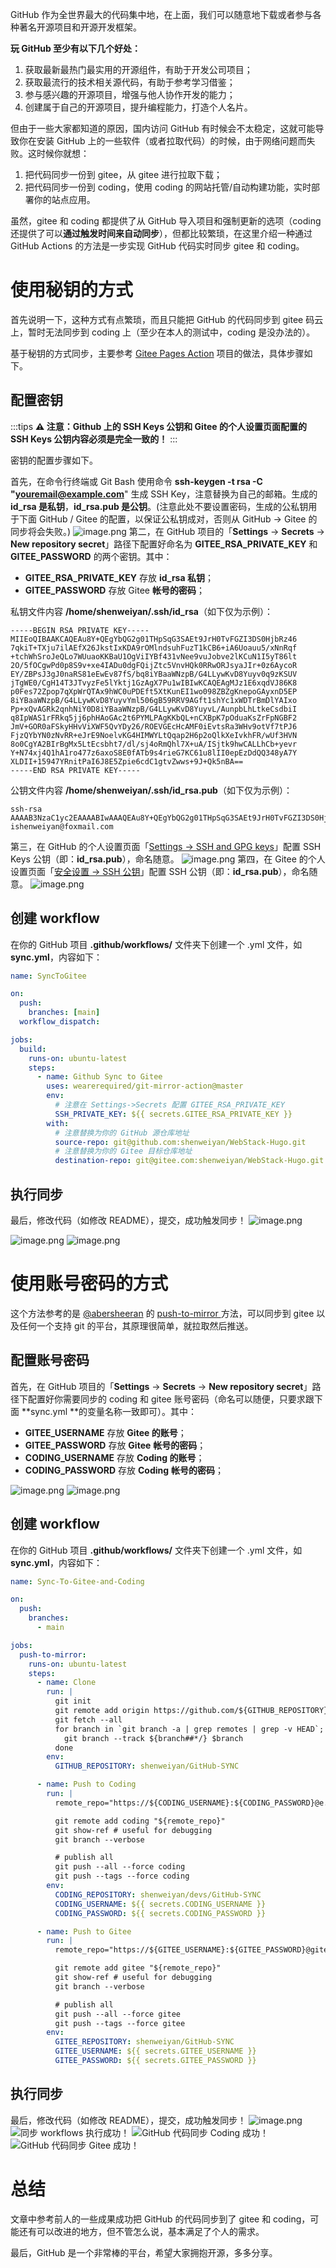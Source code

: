 GitHub 作为全世界最大的代码集中地，在上面，我们可以随意地下载或者参与各种著名开源项目和开源开发框架。

**玩 GitHub 至少有以下几个好处：**

1. 获取最新最热门最实用的开源组件，有助于开发公司项目；
2. 获取最流行的技术相关源代码，有助于参考学习借鉴；
3. 参与感兴趣的开源项目，增强与他人协作开发的能力；
4. 创建属于自己的开源项目，提升编程能力，打造个人名片。

但由于一些大家都知道的原因，国内访问 GitHub 有时候会不太稳定，这就可能导致你在安装 GitHub 上的一些软件（或者拉取代码）的时候，由于网络问题而失败。这时候你就想：

1. 把代码同步一份到 gitee，从 gitee 进行拉取下载；
2. 把代码同步一份到 coding，使用 coding 的网站托管/自动构建功能，实时部署你的站点应用。

虽然，gitee 和 coding 都提供了从 GitHub 导入项目和强制更新的选项（coding 还提供了可以**通过触发时间来自动同步**），但都比较繁琐，在这里介绍一种通过 GitHub Actions 的方法是一步实现 GitHub 代码实时同步 gitee 和 coding。

# 使用秘钥的方式

首先说明一下，这种方式有点繁琐，而且只能把 GitHub 的代码同步到 gitee 码云上，暂时无法同步到 coding 上（至少在本人的测试中，coding 是没办法的）。

基于秘钥的方式同步，主要参考 [Gitee Pages Action](https://github.com/yanglbme/gitee-pages-action) 项目的做法，具体步骤如下。

## 配置密钥

:::tips
**⚠️ 注意：Github 上的 SSH Keys 公钥和 Gitee 的个人设置页面配置的 SSH Keys 公钥内容必须是完全一致的！**
:::

密钥的配置步骤如下。

首先，在命令行终端或 Git Bash 使用命令 **ssh-keygen -t rsa -C "youremail@example.com**" 生成 SSH Key，注意替换为自己的邮箱。生成的 **id_rsa 是私钥**，**id_rsa.pub 是公钥**。(注意此处不要设置密码，生成的公私钥用于下面 GitHub / Gitee 的配置，以保证公私钥成对，否则从 GitHub -> Gitee 的同步将会失败。)
![image.png](https://shub-1251708715.cos.ap-guangzhou.myqcloud.com/elog-cookbook-img/FnLtojw2-D77uJnv9XmlQRGFrXoZ.png)
第二，在 GitHub 项目的「**Settings** -> **Secrets** → **New repository secret**」路径下配置好命名为 **GITEE_RSA_PRIVATE_KEY** 和 **GITEE_PASSWORD** 的两个密钥。其中：

- **GITEE_RSA_PRIVATE_KEY** 存放 **id_rsa 私钥**；
- **GITEE_PASSWORD** 存放 Gitee **帐号的密码**；

私钥文件内容 **/home/shenweiyan/.ssh/id_rsa**（如下仅为示例）：

```
-----BEGIN RSA PRIVATE KEY-----
MIIEoQIBAAKCAQEAu8Y+QEgYbQG2g01THpSqG3SAEt9JrH0TvFGZI3DS0HjbRz46
7qkiT+TXju7ilAEfX26JkstIxKDA9rOMlndsuhFuzT1kCB6+iA6Uoauu5/xNnRqf
+tchWhSroJeQLo7WUuaoKKBaU1OgViIYBf431vNee9vuJobve2lKCuN1I5yT86lt
2O/5fOCgwPd0p8S9v+xe4IADu0dgFQijZtc5VnvHQk0RRwORJsyaJIr+0z6AycoR
EY/ZBPsJ3gJ0naRS81eEwEv87fS/bq8iYBaaWNzpB/G4LLywKvD8Yuyv0q9zKSUV
jTgWE0/CgH14T3JTvyzFe5lYktj1GzAgX7Pu1wIBIwKCAQEAgMJz1E6xqdVJ86K8
p0Fes72Zpop7qXpWrQTAx9hWC0uPDEft5XtKunEI1wo098ZBZgKnepoGAyxnD5EP
8iYBaaWNzpB/G4LLywKvD8YuyvYml506gB59RRV9AGft1shYc1xWDTrBmDlYAIxo
Pp+xQvAGRk2qnhNiY0D8iYBaaWNzpB/G4LLywKvD8YuyvL/AunpbLhLtkeCsdbiI
q8IpWAS1rFRkq5jj6phHAoGAc2t6PYMLPAgKKbQL+nCXBpK7pOduaKsZrFpNGBF2
JmV+GOR0aFSkyHHvViXWF5QvYDy26/ROEVGEcHcAMF0iEvtsRa3WHv9otVf7tPJ6
FjzQYbYN0zNvRR+eJrE9NoelvKG4HIMWYLtQqap2H6p2oQlkXeIvkhFR/wUf3HVN
8o0CgYA2BIrBgMx5LtEcsbht7/dl/sj4oRmQhl7X+uA/ISjtk9hwCALLhCb+yevr
Y+N74xj4Q1hA1ro477z6axoS8E0fATb9s4rieG7KC61u8lII0epEzDdQQ348yA7Y
XLDII+15947YRnitPaI6J8E5Zpie6cdC1gtvZwws+9J+Qk5nBA==
-----END RSA PRIVATE KEY-----
```

公钥文件内容 **/home/shenweiyan/.ssh/id_rsa.pub**（如下仅为示例）：

```
ssh-rsa AAAAB3NzaC1yc2EAAAABIwAAAQEAu8Y+QEgYbQG2g01THpSqG3SAEt9JrH0TvFGZI3DS0HjbRz467qkiT+TXju7ilAEfX26JkstIxKDA9rOMlndsuhFpWAS1rFRkq5jj6phHAoGAc2t6PYMLPAgKKbQL+nCXBpK7pOduT3JTvyzFe5lYktj1GzAgX7Pu1w== ishenweiyan@foxmail.com
```

第三，在 GitHub 的个人设置页面「[Settings -> SSH and GPG keys](https://github.com/settings/keys)」配置 SSH Keys 公钥（即：**id_rsa.pub**），命名随意。
![image.png](https://shub-1251708715.cos.ap-guangzhou.myqcloud.com/elog-cookbook-img/FtcUhF3OCjBv7i0AZpOHWVpUoGkr.png)
第四，在 Gitee 的个人设置页面「[安全设置 -> SSH 公钥](https://gitee.com/profile/sshkeys)」配置 SSH 公钥（即：**id_rsa.pub**），命名随意。
![image.png](https://shub-1251708715.cos.ap-guangzhou.myqcloud.com/elog-cookbook-img/Fsey-rTV7Z0rZMAvirujPTPobsL5.png)

## 创建 workflow

在你的 GitHub 项目 **.github/workflows/** 文件夹下创建一个 .yml 文件，如 **sync.yml**，内容如下：

```yaml
name: SyncToGitee

on:
  push:
    branches: [main]
  workflow_dispatch:

jobs:
  build:
    runs-on: ubuntu-latest
    steps:
      - name: Github Sync to Gitee
        uses: wearerequired/git-mirror-action@master
        env:
          # 注意在 Settings->Secrets 配置 GITEE_RSA_PRIVATE_KEY
          SSH_PRIVATE_KEY: ${{ secrets.GITEE_RSA_PRIVATE_KEY }}
        with:
          # 注意替换为你的 GitHub 源仓库地址
          source-repo: git@github.com:shenweiyan/WebStack-Hugo.git
          # 注意替换为你的 Gitee 目标仓库地址
          destination-repo: git@gitee.com:shenweiyan/WebStack-Hugo.git
```

## 执行同步

最后，修改代码（如修改 README），提交，成功触发同步！
![image.png](https://shub-1251708715.cos.ap-guangzhou.myqcloud.com/elog-cookbook-img/FhNciqJ2JAce216HOdJhqNMLNylJ.png)

![image.png](https://shub-1251708715.cos.ap-guangzhou.myqcloud.com/elog-cookbook-img/Fr8zbEMkhW6KnY1RqwtOwMX0ezP_.png)
![image.png](https://shub-1251708715.cos.ap-guangzhou.myqcloud.com/elog-cookbook-img/FhC-7z6OHx5gKOtXGRdFbh3JL60z.png)

# 使用账号密码的方式

这个方法参考的是 [@abersheeran](https://github.com/abersheeran) 的 [push-to-mirror ](https://github.com/abersheeran/index.py/blob/a9ef1e2dca0c975108b942657679ec47908c7bcc/.github/workflows/setup.yml#L55-L82)方法，可以同步到 gitee 以及任何一个支持 git 的平台，其原理很简单，就拉取然后推送。

## 配置账号密码

首先，在 GitHub 项目的「**Settings** -> **Secrets** → **New repository secret**」路径下配置好你需要同步的 coding 和 gitee 账号密码（命名可以随便，只要求跟下面 **sync.yml **的变量名称一致即可）。其中：

- **GITEE_USERNAME** 存放 **Gitee 的账号**；
- **GITEE_PASSWORD** 存放 **Gitee** **帐号的密码**；
- **CODING_USERNAME** 存放 **Coding 的账号**；
- **CODING_PASSWORD** 存放 **Coding** **帐号的密码**；

![image.png](https://shub-1251708715.cos.ap-guangzhou.myqcloud.com/elog-cookbook-img/FsW8HjkaxCtwI0YVC4DHrFPceXmD.png)
![image.png](https://shub-1251708715.cos.ap-guangzhou.myqcloud.com/elog-cookbook-img/FrllDsG6dnVD9N553JIP4a1GVOZA.png)

## 创建 workflow

在你的 GitHub 项目 **.github/workflows/** 文件夹下创建一个 .yml 文件，如 **sync.yml**，内容如下：

```yaml
name: Sync-To-Gitee-and-Coding

on:
  push:
    branches:
      - main

jobs:
  push-to-mirror:
    runs-on: ubuntu-latest
    steps:
      - name: Clone
        run: |
          git init
          git remote add origin https://github.com/${GITHUB_REPOSITORY}.git
          git fetch --all
          for branch in `git branch -a | grep remotes | grep -v HEAD`; do
            git branch --track ${branch##*/} $branch
          done
        env:
          GITHUB_REPOSITORY: shenweiyan/GitHub-SYNC

      - name: Push to Coding
        run: |
          remote_repo="https://${CODING_USERNAME}:${CODING_PASSWORD}@e.coding.net/${CODING_REPOSITORY}.git"

          git remote add coding "${remote_repo}"
          git show-ref # useful for debugging
          git branch --verbose

          # publish all
          git push --all --force coding
          git push --tags --force coding
        env:
          CODING_REPOSITORY: shenweiyan/devs/GitHub-SYNC
          CODING_USERNAME: ${{ secrets.CODING_USERNAME }}
          CODING_PASSWORD: ${{ secrets.CODING_PASSWORD }}

      - name: Push to Gitee
        run: |
          remote_repo="https://${GITEE_USERNAME}:${GITEE_PASSWORD}@gitee.com/${GITEE_REPOSITORY}.git"

          git remote add gitee "${remote_repo}"
          git show-ref # useful for debugging
          git branch --verbose

          # publish all
          git push --all --force gitee
          git push --tags --force gitee
        env:
          GITEE_REPOSITORY: shenweiyan/GitHub-SYNC
          GITEE_USERNAME: ${{ secrets.GITEE_USERNAME }}
          GITEE_PASSWORD: ${{ secrets.GITEE_PASSWORD }}
```

## 执行同步

最后，修改代码（如修改 README），提交，成功触发同步！
![image.png](https://shub-1251708715.cos.ap-guangzhou.myqcloud.com/elog-cookbook-img/FnPI_f183sRTBRgB6Gh5bVbzJE7b.png)
![同步 workflows 执行成功！](https://shub-1251708715.cos.ap-guangzhou.myqcloud.com/elog-cookbook-img/Fn7B-rFuN_RYsSuuraS0H7YpBx-f.png "同步 workflows 执行成功！")
![GitHub 代码同步 Coding 成功！](https://shub-1251708715.cos.ap-guangzhou.myqcloud.com/elog-cookbook-img/FqGnfZCiqR_Jd1EiWghqmztpcfe2.png "GitHub 代码同步 Coding 成功！")
![GitHub 代码同步 Gitee 成功！](https://shub-1251708715.cos.ap-guangzhou.myqcloud.com/elog-cookbook-img/FlfUfgGFbwojp08rLox4EwsFVP4d.png "GitHub 代码同步 Gitee 成功！")

# 总结

文章中参考前人的一些成果成功把 GitHub 的代码同步到了 gitee 和 coding，可能还有可以改进的地方，但不管怎么说，基本满足了个人的需求。

最后，GitHub 是一个非常棒的平台，希望大家拥抱开源，多多分享。
